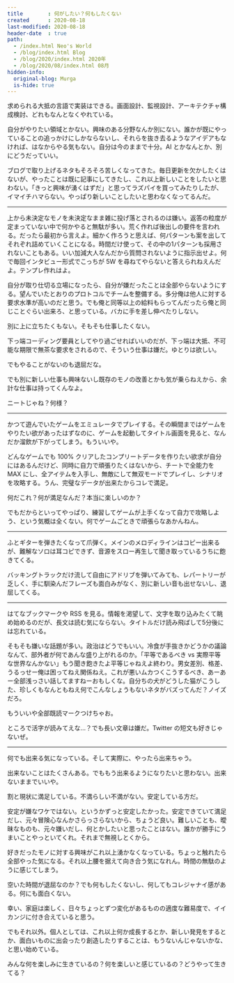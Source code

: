 ```yaml
---
title        : 何がしたい？何もしたくない
created      : 2020-08-18
last-modified: 2020-08-18
header-date  : true
path:
  - /index.html Neo's World
  - /blog/index.html Blog
  - /blog/2020/index.html 2020年
  - /blog/2020/08/index.html 08月
hidden-info:
  original-blog: Murga
  is-hide: true
---
```


求められる大抵の言語で実装はできる。画面設計、監視設計、アーキテクチャ構成検討、どれもなんとなくやれている。

自分がやりたい領域とかない。興味のある分野なんか別にない。誰かが既にやっていることの追っかけにしかならないし、それらを抜き去るようなアイデアもなければ、はなからやる気もない。自分は今のままで十分。AI とかなんとか、別にどうだっていい。

ブログで取り上げるネタもそろそろ苦しくなってきた。毎日更新を欠かしたくはないが、やったことは既に記事にしてきたし、これ以上新しいことをしたいと思わない。「きっと興味が湧くはずだ」と思ってラズパイを買ってみたりしたが、イマイチハマらない。やっぱり新しいことしたいと思わなくなってるんだ。

---

上から未決定なモノを未決定なまま雑に投げ落とされるのは嫌い。返答の粒度が定まっていない中で何かやると無駄が多い。荒く作れば後出しの要件を言われる。だったら最初から言えよ。細かく作ろうと思えば、何パターンも案を出してそれぞれ詰めていくことになる。時間だけ使って、その中の1パターンも採用されないこともある。いい加減大人なんだから質問されないように指示出せよ。何で毎回インタビュー形式でこっちが 5W を尋ねてやらないと答えられねえんだよ。テンプレ作れはよ。

自分が取り仕切る立場になったら、自分が嫌だったことは全部やらないようにする。望んでいたとおりのプロトコルでチームを整備する。多分俺は他人に対する要求水準が高いのだと思う。でも俺と同等以上の給料もらってんだったら俺と同じことぐらい出来ろ、と思っている。バカに手を差し伸べたりしない。

別に上に立ちたくもない。そもそも仕事したくない。

下っ端コーディング要員としてやり過ごせればいいのだが、下っ端は大抵、不可能な期限で無茶な要求をされるので、そういう仕事は嫌だ。ゆとりは欲しい。

でもやることがないのも退屈だな。

でも別に新しい仕事も興味ないし既存のモノの改善とかも気が乗らねえから、余計な仕事は持ってくんなよ。

ニートじゃね？何様？

---

かつて遊んでいたゲームをエミュレータでプレイする。その瞬間まではゲームをやりたい欲があったはずなのに、ゲームを起動してタイトル画面を見ると、なんだか溜飲が下がってしまう。もういいや。

どんなゲームでも 100% クリアしたコンプリートデータを作りたい欲求が自分にはあるんだけど、同時に自力で頑張りたくはないから、チートで全能力を MAX にし、全アイテムを入手し、無敵にして無双モードでプレイし、シナリオを攻略する。うん、完璧なデータが出来たからコレで満足。

何だこれ？何が満足なんだ？本当に楽しいのか？

でもだからといってやっぱり、練習してゲームが上手くなって自力で攻略しよう、という気概は全くない。何でゲームごときで頑張らなあかんねん。

---

ふとギターを弾きたくなって爪弾く。メインのメロディラインはコピー出来るが、難解なソロは耳コピできず、音源をスロー再生して聞き取っているうちに飽きてくる。

バッキングトラックだけ流して自由にアドリブを弾いてみても、レパートリーが乏しく、手に馴染んだフレーズも面白みがなく、別に新しい音も出せないし、退屈してくる。

---

はてなブックマークや RSS を見る。情報を渇望して、文字を取り込みたくて眺め始めるのだが、長文は読む気にならない。タイトルだけ読み飛ばして5分後には忘れている。

そもそも嫌いな話題が多い。政治はどうでもいい。冷食が手抜きかどうかの議論なんて、部外者が何であんな盛り上がれるのか。「平等であるべき vs 実際平等な世界なんかない」もう聞き飽きたよ平等じゃねえよ終わり。男女差別、格差、うるっせー俺は困ってねえ関係ねえ。これが悪いムカつくこうするべき、あーあー全部浅っさい話してますねーおもしくな。自分ちの犬がどうした猫がこうした、珍しくもなんともねえ何でこんなしょうもないネタがバズってんだ？ノイズだろ。

もういいや全部既読マークつけちゃお。

ところで活字が読みてえな…？でも長い文章は嫌だ。Twitter の短文も好きじゃないぜ。

---

何でも出来る気になっている。そして実際に、やったら出来ちゃう。

出来ないことはたくさんある。でももう出来るようになりたいと思わない。出来ないままでいいや。

割と現状に満足している。不満らしい不満がない。安定している方だ。

安定が嫌なワケではない。というかずっと安定したかった。安定できていて満足だし、元々冒険心なんかさらっさらないから、ちょうど良い。難しいことも、曖昧なものも、元々嫌いだし、何とかしたいと思ったことはない。誰かが勝手にうまいことやっといてくれ。それまで無視しとくから。

好きだったモノに対する興味がこれ以上湧かなくなっている。ちょっと触れたら全部やった気になる。それ以上腰を据えて向き合う気になれん。時間の無駄のように感じてしまう。

空いた時間が退屈なのか？でも何もしたくないし、何してもコレジャナイ感がある。何にも面白くない。

幸い、家庭は楽しく、日々ちょっとずつ変化があるものの適度な難易度で、イイカンジに付き合えていると思う。

でもそれ以外。個人としては、これ以上何か成長するとか、新しい発見をするとか、面白いものに出会ったり創造したりすることは、もうないんじゃないかな、と思い始めている。

みんな何を楽しみに生きているの？何を楽しいと感じているの？どうやって生きてる？
